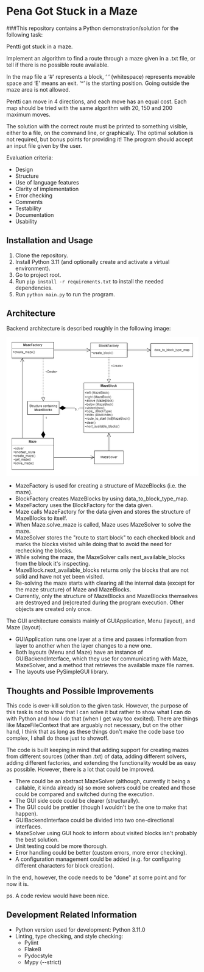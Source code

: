 # Pena Got Stuck in a Maze

###This repository contains a Python demonstration/solution for the following task:

Pentti got stuck in a maze.

Implement an algorithm to find a route through a maze given in a .txt file, or
tell if there is no possible route available.

In the map file a ‘#’ represents a block, ‘ ‘ (whitespace) represents movable space
and ‘E’ means an exit. ‘^’ is the starting position. Going outside the maze
area is not allowed.

Pentti can move in 4 directions, and each move has an equal cost. Each map
should be tried with the same algorithm with 20, 150 and 200 maximum
moves.

The solution with the correct route must be printed to something visible, either to a file, on
the command line, or graphically. The optimal solution is not required, but bonus points for
providing it! The program should accept an input file given by the user.

Evaluation criteria:
- Design
- Structure
- Use of language features
- Clarity of implementation
- Error checking
- Comments
- Testability
- Documentation
- Usability


## Installation and Usage

1. Clone the repository.
2. Install Python 3.11 (and optionally create and activate a virtual environment).
3. Go to project root.
4. Run `pip install -r requirements.txt` to install the needed dependencies.
5. Run `python main.py` to run the program.


## Architecture

Backend architecture is described roughly in the following image:

![image_not_found](docs/backend_architecture.png)

- MazeFactory is used for creating a structure of MazeBlocks (i.e. the maze).
- BlockFactory creates MazeBlocks by using data_to_block_type_map.
- MazeFactory uses the BlockFactory for the data given.
- Maze calls MazeFactory for the data given and stores the structure of MazeBlocks to itself.
- When Maze.solve_maze is called, Maze uses MazeSolver to solve the maze.
- MazeSolver stores the "route to start block" to each checked block and marks the blocks visited
while doing that to avoid the need for rechecking the blocks.
- While solving the maze, the MazeSolver calls next_available_blocks from the block it's inspecting.
- MazeBlock.next_available_blocks returns only the blocks that are not solid and have not yet been visited.
- Re-solving the maze starts with clearing all the internal data (except for the maze structure) of Maze and
MazeBlocks.
- Currently, only the structure of MazeBlocks and MazeBlocks themselves are destroyed and (re)created during
the program execution. Other objects are created only once.

The GUI architecture consists mainly of GUIApplication, Menu (layout), and Maze (layout).

- GUIApplication runs one layer at a time and passes information from layer to another when the layer
changes to a new one.
- Both layouts (Menu and Maze) have an instance of GUIBackendInterface, which they use for communicating with
Maze, MazeSolver, and a method that retrieves the available maze file names.
- The layouts use PySimpleGUI library.


## Thoughts and Possible Improvements

This code is over-kill solution to the given task. However, the purpose of this task is not to show that I
can solve it but rather to show what I can do with Python and how I do that (when I get way too excited).
There are things like MazeFileContext that are arguably not necessary, but on the other hand, I think that
as long as these things don't make the code base too complex, I shall do those just to showoff.

The code is built keeping in mind that adding support for creating mazes from different sources (other than
.txt) of data, adding different solvers, adding different factories, and extending the functionality would
be as easy as possible. However, there is a lot that could be improved.

- There could be an abstract MazeSolver (although, currently it being a callable, it kinda already is) so
more solvers could be created and those could be compared and switched during the execution.
- The GUI side code could be clearer (structurally).
- The GUI could be prettier (though I wouldn't be the one to make that happen).
- GUIBackendInterface could be divided into two one-directional interfaces.
- MazeSolver using GUI hook to inform about visited blocks isn't probably the best solution.
- Unit testing could be more thorough.
- Error handling could be better (custom errors, more error checking).
- A configuration management could be added (e.g. for configuring different characters for block creation).

In the end, however, the code needs to be "done" at some point and for now it is.

ps. A code review would have been nice.


## Development Related Information

- Python version used for development: Python 3.11.0
- Linting, type checking, and style checking:
  - Pylint
  - Flake8
  - Pydocstyle
  - Mypy (--strict)


